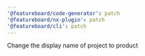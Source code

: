 ```yaml
---
'@featureboard/code-generator': patch
'@featureboard/nx-plugin': patch
'@featureboard/cli': patch
---
```


Change the display name of project to product
